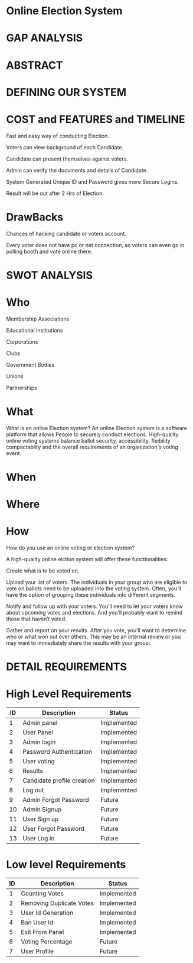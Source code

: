 # Online Election System


# GAP ANALYSIS

# ABSTRACT


# DEFINING OUR SYSTEM


# COST and FEATURES and TIMELINE

Fast and easy way of conducting Election.

Voters can view background of each Candidate.

Candidate can present themselves against voters.

Admin can verify the documents and details of Candidate.

System Generated Unique ID and Password gives more Secure Logins.

Result will be out after 2 Hrs of Election.

# DrawBacks

Chances of hacking candidate or voters account.

Every voter does not have pc or net connection, so voters can even go in polling booth and vote online there.



# SWOT ANALYSIS

# Who
Membership Associations

Educational Institutions

Corporations

Clubs

Government Bodies

Unions

Partnerships


# What
What is an online Election system?
An online Election system is a software platform that allows People to securely conduct elections. High-quality online voting systems balance ballot security, accessibility, fleibility compactablity and the overall requirements of an organization's voting event.

# When

# Where

# How
How do you use an online voting or election system?

A high-quality online elction system will offer these functionalities:

Create what is to be voted on.

Upload your list of voters. The individuals in your group who are eligible to vote on ballots need to be uploaded into the voting system. Often, you’ll have the option of grouping these individuals into different segments.

Notify and follow up with your voters. You’ll need to let your voters know about upcoming votes and elections. And you’ll probably want to remind those that haven’t voted.

Gather and report on your results. After you vote, you’ll want to determine who or what won out over others. This may be an internal review or you may want to immediately share the results with your group.


# DETAIL REQUIREMENTS


# High Level Requirements

| ID     | Description | Status |
| ---      | ---       | --- 	|
| 1 | Admin panel     |	Implemented|
| 2     | User Panel | Implemented|
| 3     | Admin login | Implemented|
| 4     | Password Authentication|  Implemented|
|  5   | User voting| Implemented|
|  6   | Results| Implemented|
|  7   | Candidate profile creation|Implemented|
|  8   | Log out| Implemented|
|  9   | Admin Forgot Password|  Future|
|  10   | Admin Signup| Future|
|  11   | User Sign up|Future|
|  12   | User Forgot Password|Future|
|  13   | User Log in| Future	|

		
		
		
		



# Low level Requirements


| ID     | Description | Status |
| ---      | ---       | --- 	|
| 1 | Counting Votes|	Implemented|
| 2     | Removing Duplicate Votes | Implemented|
| 3     | User Id Generation| Implemented|
| 4     | Ban User Id|  Implemented|
|  5   | Exit From Panel| Implemented|
|  6   | Voting Percentage| Future|
|  7   | User Profile|Future|

